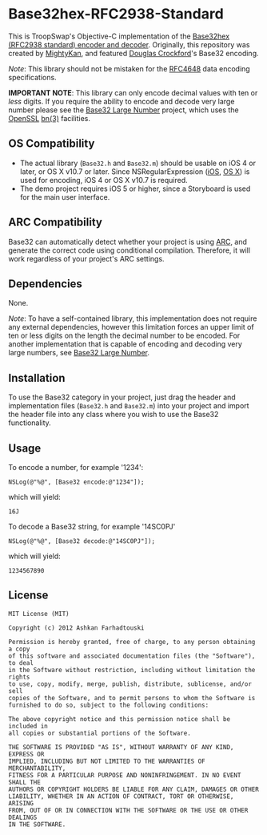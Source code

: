 Base32hex-RFC2938-Standard
======

This is TroopSwap's Objective-C implementation of the [Base32hex (RFC2938 standard) encoder and decoder][rfc2938]. Originally, this repository was created by [MightyKan](https://github.com/mightykan/base32), and featured [Douglas Crockford][dc-website]'s Base32 encoding.

*Note*: This library should not be mistaken for the [RFC4648][rfc4648] data encoding 
specifications.

**IMPORTANT NOTE**: This library can only encode decimal values with ten or *less* digits. If you require the ability to encode and decode very large number please see the [Base32 Large Number][mightykan-base32-ln] project, which uses the [OpenSSL][openssl-website] [bn(3)][openssl-docs-bignum] facilities.

[rfc2938]: http://tools.ietf.org/html/rfc2938#section-3.1.2 "RFC2938"
[dc-website]: http://www.crockford.com "Douglas Crockford's Wrrld Wide Web"
[dc-base32-encoding]: http://www.crockford.com/wrmg/base32.html "Base32 Encoding"
[rfc4648]: http://tools.ietf.org/html/rfc4648 "The Base16, Base32, and Base64 Data Encodings"
[mightykan-base32-ln]: http://github.com/mightykan/base32-ln "Base32 Large Number"
[openssl-website]: http://www.openssl.org "OpenSSL: The Open Source toolkit for SSL/TLS"
[openssl-docs-bignum]: http://www.openssl.org/docs/crypto/bn.html#NAME "OpenSSL: Documents, bn(3)"

OS Compatibility
----------------
- The actual library (`Base32.h` and `Base32.m`) should be usable on iOS 4 or later, or OS X v10.7 or later. Since NSRegularExpression ([iOS][apple-doc-nsregularexpression-ios], [OS X][apple-doc-nsregularexpression-osx]) is used for encoding, iOS 4 or OS X v10.7 is required.
- The demo project requires iOS 5 or higher, since a Storyboard is used for the main user interface.

[apple-doc-nsregularexpression-ios]: https://developer.apple.com/library/ios/#documentation/Foundation/Reference/NSRegularExpression_Class/Reference/Reference.html#//apple_ref/doc/uid/TP40009708 "NSRegularExpression Class Reference (iOS)"
[apple-doc-nsregularexpression-osx]: https://developer.apple.com/library/mac/#documentation/Foundation/Reference/NSRegularExpression_Class/Reference/Reference.html#//apple_ref/doc/uid/TP40009708 "NSRegularExpression Class Reference (OS X)"


ARC Compatibility
-----------------
Base32 can automatically detect whether your project is using [ARC][clang-docs-arc], and generate the correct code using conditional compilation. Therefore, it will work regardless of your project's ARC settings.

[clang-docs-arc]: http://clang.llvm.org/docs/AutomaticReferenceCounting.html "Objective-C Automatic Referencing Counting (ARC)"

Dependencies
------------
None.

*Note*: To have a self-contained library, this implementation does not require any external dependencies, however this limitation forces an upper limit of ten or less digits on the length the decimal number to be encoded. For another implementation that is capable of encoding and decoding very large numbers, see [Base32 Large Number][mightykan-base32-ln].

Installation
------------
To use the Base32 category in your project, just drag the header and implementation files (`Base32.h` and `Base32.m`) into your project and import the header file into any class where you wish to use the Base32 functionality.

Usage
-----
To encode a number, for example '1234':

	NSLog(@"%@", [Base32 encode:@"1234"]);
	
which will yield:
	
	16J

To decode a Base32 string, for example '14SC0PJ'

	NSLog(@"%@", [Base32 decode:@"14SC0PJ"]);

which will yield:

	1234567890

License
-------
	MIT License (MIT)

	Copyright (c) 2012 Ashkan Farhadtouski

	Permission is hereby granted, free of charge, to any person obtaining a copy
	of this software and associated documentation files (the "Software"), to deal
	in the Software without restriction, including without limitation the rights
	to use, copy, modify, merge, publish, distribute, sublicense, and/or sell
	copies of the Software, and to permit persons to whom the Software is
	furnished to do so, subject to the following conditions:

	The above copyright notice and this permission notice shall be included in
	all copies or substantial portions of the Software.

	THE SOFTWARE IS PROVIDED "AS IS", WITHOUT WARRANTY OF ANY KIND, EXPRESS OR
	IMPLIED, INCLUDING BUT NOT LIMITED TO THE WARRANTIES OF MERCHANTABILITY,
	FITNESS FOR A PARTICULAR PURPOSE AND NONINFRINGEMENT. IN NO EVENT SHALL THE
	AUTHORS OR COPYRIGHT HOLDERS BE LIABLE FOR ANY CLAIM, DAMAGES OR OTHER
	LIABILITY, WHETHER IN AN ACTION OF CONTRACT, TORT OR OTHERWISE, ARISING
	FROM, OUT OF OR IN CONNECTION WITH THE SOFTWARE OR THE USE OR OTHER DEALINGS
	IN THE SOFTWARE.
